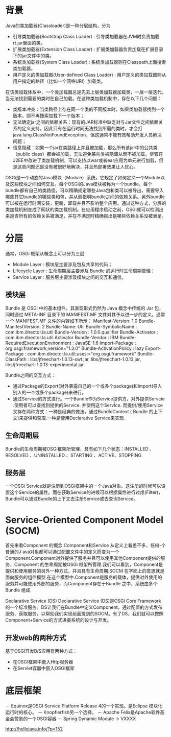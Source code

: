 # 背景
Java的类加载器(Classloader)是一种分层结构，分为
- 引导类加载器(Bootstrap Class Loader) : 引导类加载器在JVM时负责加载rt.jar里面的类。
- 扩展类加载器(Extension Class Loader) : 扩展类加载器负责加载在扩展目录下的jar文件中的类。
- 系统类加载器(System Class Loader) : 系统类加载器则在Classpath上面搜索类加载器。
- 用户定义的类加载器(User-defined Class Loader) : 用户定义的类加载器则从用户指定的路径（比如一个网络URI）加载类。

在该类加载体系中，一个类加载器总是先去上层类加载器加载类，一层一层迭代，当无法找到需要的类时在自己加载。在这种类加载机制中，存在以下几个问题：
- 类版本冲突：当类路径上存在同一个类的不同版本时，如果类加载器找到一个版本，则不再搜索加载下一个版本；
- 无法确定jar之间的依赖关系：现有的JAR标准中缺乏对与Jar文件之间依赖关系的定义支持，因此只有在运行时间无法找到所需的类时，才会打 java.lang.ClassNotFoundException，但这通常不能有效帮助开发人员解决问题；
- 信息隐藏：如果一个jar在类路径上并且被加载，那么所有该jar中的公共类（public class）都会被加载，无法避免某些类被隐藏从而不被加载。尽管在J2EE中改进了类加载机制，可以支持以war或者ear应用为单元进行加载，但是这些问题还是没有被很好地解决，并且热部署效果让人忧心。

OSGi是一个动态的Java模块（Module）系统，它规定了如何定义一个Module以及这些模块之间如何交互。每个OSGi的Java模块被称为一个bundle。每个bundle都有自己的类路径，可以精确规定哪些Java包和类可以被导出，需要导入哪些其它bundle的哪些类和包，并从而指明bundle之间的依赖关系。另外bundle可以被在运行时间安装，更新，卸载并且不影响整个应用。通过这种方式，分层的类加载机制变成了网状的类加载机制。在应用程序启动之前，OSGi就可以检测出来是否所有的依赖关系被满足，并在不满足时精确报出是哪些依赖关系没被满足。

# 分层
通常，OSGi 框架从概念上可以分为三层 
- Module Layer : 模块层主要涉及包及共享的代码；
- Lifecycle Layer : 生命周期层主要涉及 Bundle 的运行时生命周期管理；
- Service Layer : 服务层主要涉及模块之间的交互和通信。

## 模块层
Bundle 是 OSGi 中的基本组件，其表现形式仍然为 Java 概念中传统的 Jar 包，同时通过 META-INF 目录下的 MANIFEST.MF 文件对其予以进一步的定义。通常一个 MANIFEST.MF 文件的内容如下所示：
Manifest-Version: 1.0
Bundle-ManifestVersion: 2
Bundle-Name: Util
Bundle-SymbolicName : com.ibm.director.la.util
Bundle-Version : 1.0.0.qualifier
Bundle-Activator : com.ibm.director.la.util.Activator
Bundle-Vendor : IBM
Bundle-RequiredExecutionEnvironment : JavaSE-1.6
Import-Package : org.osgi.framework;version="1.3.0"
Bundle-ActivationPolicy : lazy
Export-Package : com.ibm.director.la.util;uses:="org.osgi.framework"
Bundle-ClassPath : libs/jfreechart-1.0.13-swt.jar,
libs/jfreechart-1.0.13.jar,
libs/jfreechart-1.0.13-experimental.jar
 
Bundle之间的交互方式：
- 通过Package的Export(对外暴露自己的一个或多个package)和Import(导入别人的一个或多个package)来进行。
- 通过Service的方式进行。一个Bundle作为Service提供方，对外提供Servcie .使用者可以查找到提供的Service. 并使用这个ServÎce. 而提供/使用Service又存在两种方式：一种是经典的做法，通过BundlcContext ( Bundle 的上下文)来提供和获取.一种是使用Declarative Service来实现.

## 生命周期层
Bundle的生命周期被OSGi框架所管理，具有如下几个状态：INSTALLED 、RESOLVED 、UNINSTALLED 、STARTING 、ACTIVE、STOPPING.


## 服务层
一个OSGi Service就是注册到OSGi框架中的一个Java对象。这注册的时候可以设置这个Service的属性。而在获取Service的进候可以根据属性进行过虑(Filter)，Bundle可以通过Bundle的上下文去注册Service或去查询Service。

# Service-Oriented Component Model (SOCM)

首先来看Component 的慨念.Component和Service 从定义上看差不多，任何-个普通的J ava对象都可以通过配置文件中的定义而变为一个Component.Component对外提供了服务并且可以使用其他Component提供的服务，Component 的生命周期被OSGi 框架所管理.我们可以看到，Component是提供和使用服务的另外一种方式，并且具有生命周期.SOCM 在字面上的意思就是面向服务的组件模型.在这个模型中.Component是服务的载体，提供对外使用的服务并可能使用外部的服务，而Component存在于Bundle 之中，系统由多个Bundle 组成.

Declarative Service (DS)
Declarative Service (DS)是OSGi Core Framework 的一个标准服务。DS让我们在Bundle中定义Component，通过配置的方式发布服务、获取服务，以帮助我们实现前面提到的SOCM。有了DS，我们就可以按照Component+Service的方式进委系统的设计与开发。


## 开发web的两种方式
基于OSGI开发B/S应用有两种方式：
- 在OSGI框架中嵌入Http服务器
- 在Servlet容器中嵌入OSGI框架

# 底层框架
－ Equinox是OSGI Service Platform Release 4的一个实现。是Eclipse 模块化运行时的核心。
－ Knopflerfish另一个选择。
－ Apache Felix是Apache软件基金会赞助的一个OSGI容器
－ Spring Dynamic Module -> VXXXX

http://hellojava.info/?p=152
